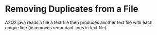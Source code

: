 # Removing Duplicates from a File
A2Q2.java reads a file a text file then produces another text file with each unique line (ie removes redundant lines in text file).